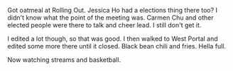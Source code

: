 Got oatmeal at Rolling Out. Jessica Ho had a elections thing there too? I didn't know what the point of the meeting was. Carmen Chu and other elected people were there to talk and cheer lead. I still don't get it.

I edited a lot though, so that was good. I then walked to West Portal and edited some more there until it closed. Black bean chili and fries. Hella full.

Now watching streams and basketball.
